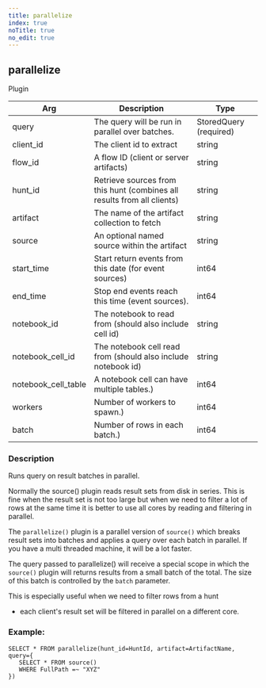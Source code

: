 ```yaml
---
title: parallelize
index: true
noTitle: true
no_edit: true
---
```




<div class="vql_item"></div>


## parallelize
<span class='vql_type pull-right page-header'>Plugin</span>



<div class="vqlargs"></div>

Arg | Description | Type
----|-------------|-----
query|The query will be run in parallel over batches.|StoredQuery (required)
client_id|The client id to extract|string
flow_id|A flow ID (client or server artifacts)|string
hunt_id|Retrieve sources from this hunt (combines all results from all clients)|string
artifact|The name of the artifact collection to fetch|string
source|An optional named source within the artifact|string
start_time|Start return events from this date (for event sources)|int64
end_time|Stop end events reach this time (event sources).|int64
notebook_id|The notebook to read from (should also include cell id)|string
notebook_cell_id|The notebook cell read from (should also include notebook id)|string
notebook_cell_table|A notebook cell can have multiple tables.)|int64
workers|Number of workers to spawn.)|int64
batch|Number of rows in each batch.)|int64

### Description

Runs query on result batches in parallel.

Normally the source() plugin reads result sets from disk in
series. This is fine when the result set is not too large but when
we need to filter a lot of rows at the same time it is better to
use all cores by reading and filtering in parallel.

The `parallelize()` plugin is a parallel version of `source()`
which breaks result sets into batches and applies a query over
each batch in parallel. If you have a multi threaded machine, it
will be a lot faster.

The query passed to parallelize() will receive a special scope in
which the `source()` plugin will returns results from a small
batch of the total. The size of this batch is controlled by the
`batch` parameter.

This is especially useful when we need to filter rows from a hunt
- each client's result set will be filtered in parallel on a
different core.

### Example:

```vql
SELECT * FROM parallelize(hunt_id=HuntId, artifact=ArtifactName, query={
   SELECT * FROM source()
   WHERE FullPath =~ "XYZ"
})
```


